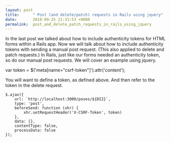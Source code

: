 ```yaml
---
layout: post
title:      " Post (and delete/patch) requests in Rails using jquery"
date:       2018-09-25 21:33:53 +0000
permalink:  post_and_delete_patch_requests_in_rails_using_jquery
---
```



In the last post we talked about how to include authenticity tokens for HTML forms within a Rails app. Now we will talk about how to include authenticity tokens with sending a manual post request. (This also applied to delete and patch requests.) In Rails, just like our forms needed an authenticity token, so do our manual post requests. We will cover an example using jquery.

var token = $('meta[name="csrf-token"]').attr('content'); 

You will want to define a token, as defined above. And then refer to the token in the delete request.
  
	
	$.ajax({
	    url: `http://localhost:3000/poses/${DI2}`,
	    type: 'post',
	    beforeSend: function (xhr) {
	        xhr.setRequestHeader('X-CSRF-Token', token)
	    },
	    data: {},
	    contentType: false,
	    processData: false
	});


